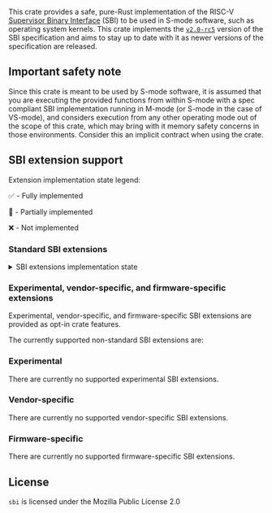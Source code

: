 This crate provides a safe, pure-Rust implementation of the RISC-V [Supervisor Binary Interface](https://github.com/riscv-non-isa/riscv-sbi-doc) (SBI) to be used in S-mode software, such as operating system kernels. This crate implements the [`v2.0-rc5`](https://github.com/riscv-non-isa/riscv-sbi-doc/releases/tag/v2.0-rc5) version of the SBI specification and aims to stay up to date with it as newer versions of the specification are released.

## Important safety note

Since this crate is meant to be used by S-mode software, it is assumed that you are executing the provided functions from within S-mode with a spec compliant SBI implementation running in M-mode (or S-mode in the case of VS-mode), and considers execution from any other operating mode out of the scope of this crate, which may bring with it memory safety concerns in those environments. Consider this an implicit contract when using the crate.

## SBI extension support

Extension implementation state legend:

✅ - Fully implemented

🚧 - Partially implemented

❌ - Not implemented

### Standard SBI extensions

<details>
<summary>SBI extensions implementation state</summary>

#### Legacy ✅

| Function                      | Extension ID | Implemented |
| ----------------------------- | :----------: | :---------: |
| Set timer                     |      0       |     ✅      |
| Console putchar               |      1       |     ✅      |
| Console getchar               |      2       |     ✅      |
| Clear IPI                     |      3       |     ✅      |
| Send IPI                      |      4       |     ✅      |
| Remote `FENCE.I`              |      5       |     ✅      |
| Remote `SFENCE.VMA`           |      6       |     ✅      |
| Remote `SFENCE.VMA` with ASID |      7       |     ✅      |
| Shutdown                      |      8       |     ✅      |

#### Base ✅

| Function                       | Function ID | Implemented |
| ------------------------------ | :---------: | :---------: |
| Get SBI specification version  |      0      |     ✅      |
| Get SBI implementation ID      |      1      |     ✅      |
| Get SBI implementation version |      2      |     ✅      |
| Probe SBI extension            |      3      |     ✅      |
| Get machine vendor ID          |      4      |     ✅      |
| Get machine architecture ID    |      5      |     ✅      |
| Get machine implementation ID  |      6      |     ✅      |

#### Timer ✅

| Function  | Function ID | Implemented |
| --------- | :---------: | :---------: |
| Set timer |      0      |     ✅      |

#### Interprocessor Interrupt (IPI) ✅

| Function | Function ID | Implemented |
| -------- | :---------: | :---------: |
| Send IPI |      0      |     ✅      |

#### RFENCE ✅

| Function                       | Function ID | Implemented |
| ------------------------------ | :---------: | :---------: |
| Remote `FENCE.I`               |      0      |     ✅      |
| Remote `SFENCE.VMA`            |      1      |     ✅      |
| Remote `SFENCE.VMA` with ASID  |      2      |     ✅      |
| Remote `HFENCE.GVMA` with VMID |      3      |     ✅      |
| Remote `HFENCE.GVMA`           |      4      |     ✅      |
| Remote `HFENCE.VVMA` with ASID |      5      |     ✅      |
| Remote `HFENCE.VVMA`           |      6      |     ✅      |

#### Hart State Management ✅

| Function        | Function ID | Implemented |
| --------------- | :---------: | :---------: |
| Hart start      |      0      |     ✅      |
| Hart stop       |      1      |     ✅      |
| Get hart status |      2      |     ✅      |
| Hart suspend    |      3      |     ✅      |

#### System Reset ✅

| Function     | Function ID | Implemented |
| ------------ | :---------: | :---------: |
| System reset |      0      |     ✅      |

#### Performance Monitoring Unit ✅

| Function                    | Function ID | Implemented |
| --------------------------- | :---------: | :---------: |
| Get number of counters      |      0      |     ✅      |
| Get counter information     |      1      |     ✅      |
| Configure matching counters |      2      |     ✅      |
| Start counters              |      3      |     ✅      |
| Stop counters               |      4      |     ✅      |
| Read firmware counter       |      5      |     ✅      |

#### Debug Console ✅

| Function           | Function ID | Implemented |
| ------------------ | :---------: | :---------: |
| Console write      |      0      |     ✅      |
| Console read       |      1      |     ✅      |
| Console write byte |      2      |     ✅      |

#### System Suspend ✅

| Function       | Function ID | Implemented |
| -------------- | :---------: | :---------: |
| System suspend |      0      |     ✅      |

#### Collaborative Processor Performance Control ✅

| Function                     | Function ID | Implemented |
| ---------------------------- | :---------: | :---------: |
| Probe CPPC register          |      0      |     ✅      |
| Read CPPC register           |      1      |     ✅      |
| Read CPPC register high bits |      2      |     ✅      |
| Write CPPC register          |      3      |     ✅      |

#### Nested Acceleration Extension ❌

| Function                                   | Function ID | Implemented |
| ------------------------------------------ | :---------: | :---------: |
| Probe nested acceleration feature          |      0      |     ❌      |
| Set nested acceleration shared memory      |      1      |     ❌      |
| Synchronize shared memory CSRs             |      2      |     ❌      |
| Synchronize shared memory HFENCEs          |      3      |     ❌      |
| Synchronize shared memory and emulate SRET |      4      |     ❌      |

#### Steal-Time Accounting ❌

| Function                             | Function ID | Implemented |
| ------------------------------------ | :---------: | :---------: |
| Set steal-time shared memory address |      0      |     ❌      |

</details>

### Experimental, vendor-specific, and firmware-specific extensions

Experimental, vendor-specific, and firmware-specific SBI extensions are provided as opt-in crate features.

The currently supported non-standard SBI extensions are:

### Experimental

There are currently no supported experimental SBI extensions.

### Vendor-specific

There are currently no supported vendor-specific SBI extensions.

### Firmware-specific

There are currently no supported firmware-specific SBI extensions.

## License

`sbi` is licensed under the Mozilla Public License 2.0
